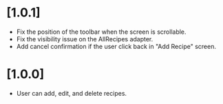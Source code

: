 # [1.0.1]
 - Fix the position of the toolbar when the screen is scrollable.
 - Fix the visibility issue on the AllRecipes adapter.
 - Add cancel confirmation if the user click back in "Add Recipe" screen. 
 
# [1.0.0]
 - User can add, edit, and delete recipes.